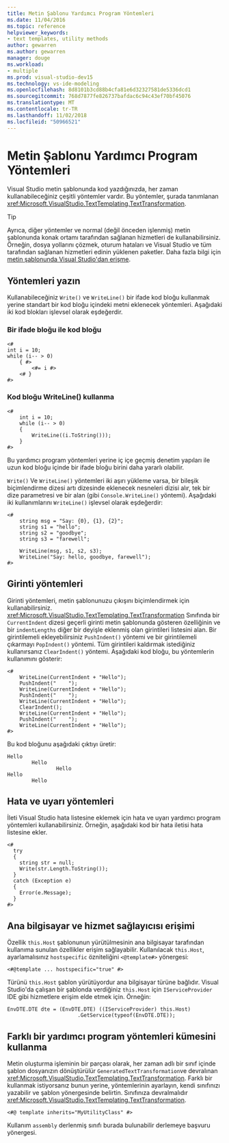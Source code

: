 ```yaml
---
title: Metin Şablonu Yardımcı Program Yöntemleri
ms.date: 11/04/2016
ms.topic: reference
helpviewer_keywords:
- text templates, utility methods
author: gewarren
ms.author: gewarren
manager: douge
ms.workload:
- multiple
ms.prod: visual-studio-dev15
ms.technology: vs-ide-modeling
ms.openlocfilehash: 8d8101b3cd88b4cfa81e6d32327581de5336dcd1
ms.sourcegitcommit: 768d7877fe826737bafdac6c94c43ef70bf45076
ms.translationtype: MT
ms.contentlocale: tr-TR
ms.lasthandoff: 11/02/2018
ms.locfileid: "50966521"
---
```

# <a name="text-template-utility-methods"></a>Metin Şablonu Yardımcı Program Yöntemleri

Visual Studio metin şablonunda kod yazdığınızda, her zaman kullanabileceğiniz çeşitli yöntemler vardır. Bu yöntemler, şurada tanımlanan <xref:Microsoft.VisualStudio.TextTemplating.TextTransformation>.

> [!TIP]
> Ayrıca, diğer yöntemler ve normal (değil önceden işlenmiş) metin şablonunda konak ortamı tarafından sağlanan hizmetleri de kullanabilirsiniz. Örneğin, dosya yollarını çözmek, oturum hataları ve Visual Studio ve tüm tarafından sağlanan hizmetleri edinin yüklenen paketler. Daha fazla bilgi için [metin şablonunda Visual Studio'dan erişme](/previous-versions/visualstudio/visual-studio-2010/gg604090\(v\=vs.100\)).

## <a name="write-methods"></a>Yöntemleri yazın

Kullanabileceğiniz `Write()` ve `WriteLine()` bir ifade kod bloğu kullanmak yerine standart bir kod bloğu içindeki metni eklenecek yöntemleri. Aşağıdaki iki kod blokları işlevsel olarak eşdeğerdir.

### <a name="code-block-with-an-expression-block"></a>Bir ifade bloğu ile kod bloğu

```
<#
int i = 10;
while (i-- > 0)
    { #>
        <#= i #>
    <# }
#>
```

### <a name="code-block-using-writeline"></a>Kod bloğu WriteLine() kullanma

```
<#
    int i = 10;
    while (i-- > 0)
    {
        WriteLine((i.ToString()));
    }
#>
```

Bu yardımcı program yöntemleri yerine iç içe geçmiş denetim yapıları ile uzun kod bloğu içinde bir ifade bloğu birini daha yararlı olabilir.

`Write()` Ve `WriteLine()` yöntemleri iki aşırı yükleme varsa, bir bileşik biçimlendirme dizesi artı dizesinde eklenecek nesneleri dizisi alır, tek bir dize parametresi ve bir alan (gibi `Console.WriteLine()` yöntemi). Aşağıdaki iki kullanımlarını `WriteLine()` işlevsel olarak eşdeğerdir:

```
<#
    string msg = "Say: {0}, {1}, {2}";
    string s1 = "hello";
    string s2 = "goodbye";
    string s3 = "farewell";

    WriteLine(msg, s1, s2, s3);
    WriteLine("Say: hello, goodbye, farewell");
#>
```

## <a name="indentation-methods"></a>Girinti yöntemleri

Girinti yöntemleri, metin şablonunuzu çıkışını biçimlendirmek için kullanabilirsiniz. <xref:Microsoft.VisualStudio.TextTemplating.TextTransformation> Sınıfında bir `CurrentIndent` dizesi geçerli girinti metin şablonunda gösteren özelliğinin ve bir `indentLengths` diğer bir deyişle eklenmiş olan girintileri listesini alan. Bir girintilemeli ekleyebilirsiniz `PushIndent()` yöntemi ve bir girintilemeli çıkarmayı `PopIndent()` yöntemi. Tüm girintileri kaldırmak istediğiniz kullanırsanız `ClearIndent()` yöntemi. Aşağıdaki kod bloğu, bu yöntemlerin kullanımını gösterir:

```
<#
    WriteLine(CurrentIndent + "Hello");
    PushIndent("    ");
    WriteLine(CurrentIndent + "Hello");
    PushIndent("    ");
    WriteLine(CurrentIndent + "Hello");
    ClearIndent();
    WriteLine(CurrentIndent + "Hello");
    PushIndent("    ");
    WriteLine(CurrentIndent + "Hello");
#>
```

Bu kod bloğunu aşağıdaki çıktıyı üretir:

```
Hello
        Hello
                Hello
Hello
        Hello
```

## <a name="error-and-warning-methods"></a>Hata ve uyarı yöntemleri

İleti Visual Studio hata listesine eklemek için hata ve uyarı yardımcı program yöntemleri kullanabilirsiniz. Örneğin, aşağıdaki kod bir hata iletisi hata listesine ekler.

```
<#
  try
  {
    string str = null;
    Write(str.Length.ToString());
  }
  catch (Exception e)
  {
    Error(e.Message);
  }
#>
```

## <a name="access-to-host-and-service-provider"></a>Ana bilgisayar ve hizmet sağlayıcısı erişimi

Özellik `this.Host` şablonunun yürütülmesinin ana bilgisayar tarafından kullanıma sunulan özellikler erişim sağlayabilir. Kullanılacak `this.Host`, ayarlamalısınız `hostspecific` özniteliğini `<@template#>` yönergesi:

`<#@template ... hostspecific="true" #>`

Türünü `this.Host` şablon yürütüyordur ana bilgisayar türüne bağlıdır. Visual Studio'da çalışan bir şablonda verdiğiniz `this.Host` için `IServiceProvider` IDE gibi hizmetlere erişim elde etmek için. Örneğin:

```
EnvDTE.DTE dte = (EnvDTE.DTE) ((IServiceProvider) this.Host)
                       .GetService(typeof(EnvDTE.DTE));
```

## <a name="using-a-different-set-of-utility-methods"></a>Farklı bir yardımcı program yöntemleri kümesini kullanma

Metin oluşturma işleminin bir parçası olarak, her zaman adlı bir sınıf içinde şablon dosyanızın dönüştürülür `GeneratedTextTransformation`ve devralınan <xref:Microsoft.VisualStudio.TextTemplating.TextTransformation>. Farklı bir kullanmak istiyorsanız bunun yerine, yöntemlerinin ayarlayın, kendi sınıfınızı yazabilir ve şablon yönergesinde belirtin. Sınıfınıza devralmalıdır <xref:Microsoft.VisualStudio.TextTemplating.TextTransformation>.

```
<#@ template inherits="MyUtilityClass" #>
```

Kullanım `assembly` derlenmiş sınıfı burada bulunabilir derlemeye başvuru yönergesi.